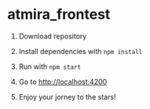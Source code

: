 # atmira_frontest

1. Download repository

2. Install dependencies with
```npm install```

3. Run with
```npm start```

4. Go to [http://localhost:4200](http://localhost:4200)

5. Enjoy your jorney to the stars!
